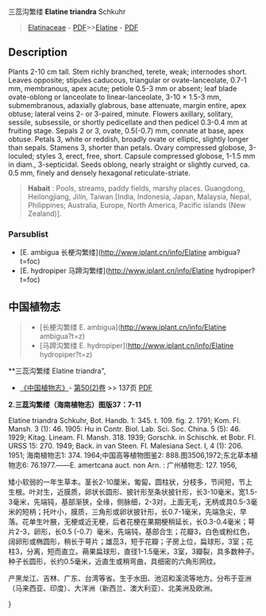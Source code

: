 三蕊沟繁缕 **Elatine triandra** Schkuhr

> [Elatinaceae](http://www.iplant.cn/info/Elatinaceae?t=foc) - [PDF](http://www.iplant.cn/foc/pdf/Elatinaceae.pdf)>>[Elatine](http://www.iplant.cn/info/Elatine?t=foc) - [PDF](http://www.iplant.cn/foc/pdf/Elatine.pdf)

## Description

Plants 2-10 cm tall. Stem richly branched, terete, weak; internodes short. Leaves opposite; stipules caducous, triangular or ovate-lanceolate, 0.7-1 mm, membranous, apex acute; petiole 0.5-3 mm or absent; leaf blade ovate-oblong or lanceolate to linear-lanceolate, 3-10 × 1.5-3 mm, submembranous, adaxially glabrous, base attenuate, margin entire, apex obtuse; lateral veins 2- or 3-paired, minute. Flowers axillary, solitary, sessile, subsessile, or shortly pedicellate and then pedicel 0.3-0.4 mm at fruiting stage. Sepals 2 or 3, ovate, 0.5(-0.7) mm, connate at base, apex obtuse. Petals 3, white or reddish, broadly ovate or elliptic, slightly longer than sepals. Stamens 3, shorter than petals. Ovary compressed globose, 3-loculed; styles 3, erect, free, short. Capsule compressed globose, 1-1.5 mm in diam., 3-septicidal. Seeds oblong, nearly straight or slightly curved, ca. 0.5 mm, finely and densely hexagonal reticulate-striate.

> **Habait** : 
> Pools, streams, paddy fields, marshy places. Guangdong, Heilongjiang, Jilin, Taiwan [India, Indonesia, Japan, Malaysia, Nepal, Philippines; Australia, Europe, North America, Pacific islands (New Zealand)].

### Parsublist

* [E.  ambigua  长梗沟繁缕](http://www.iplant.cn/info/Elatine ambigua?t=foc)
* [E.  hydropiper  马蹄沟繁缕](http://www.iplant.cn/info/Elatine hydropiper?t=foc)

## 中国植物志

> * [长梗沟繁缕  E.  ambigua](http://www.iplant.cn/info/Elatine ambigua?t=z)
> * [马蹄沟繁缕  E.  hydropiper](http://www.iplant.cn/info/Elatine hydropiper?t=z)

**三蕊沟繁缕 Elatine triandra",

* [《中国植物志》](http://www.iplant.cn/frps)- [第50(2)卷](http://www.iplant.cn/frps/vol/50(2)) >> 137页 [PDF](http://www.iplant.cn/frps/pdf/50(2)/137.PDF)

**2.三蕊沟繁缕（海南植物志）图版37：7-11**

Elatine triandra Schkuhr, Bot. Handb. 1: 345. t. 109. fig. 2. 1791; Kom. Fl. Mansh. 3 (1): 46. 1905: Hu in Contr. Biol. Lab. Sci. Soc. China. 5 (5): 46. 1929; Kitag. Lineam. Fl. Mansh. 318. 1939; Gorschk. in Schischk. et Bobr. Fl. URSS 15: 270. 1949; Back. in van Steen. Fl. Malesiana Sect. I, 4 (1): 206. 1951; 海南植物志1: 374. 1964;中国高等植物图鉴2: 888.图3506,1972;东北草本植物志6: 76.1977.——E. amertcana auct. non Arn. : 广州植物志: 127. 1956,

矮小软弱的一年生草本。茎长2-10厘米，匍匐，圆柱状，分枝多，节间短，节上生根。叶对生，近膜质，卵状长圆形、披针形至条状披针形，长3-10毫米，宽1.5-3毫米，先端钝，基部渐狭，全缘，侧脉细，2-3对，上面无毛，无柄或具0.5-3毫米的短柄；托叶小，膜质，三角形或卵状披针形，长0.7-1毫米，先端急尖，早落。花单生叶腋，无梗或近无梗，后者花梗在果期梗稍延长，长0.3-0.4毫米；萼片2-3，卵形，长0.5 (-0.7）毫米，先端钝，基部合生；花瓣3，白色或粉红色，阔卵形或椭圆形，稍长于萼片；雄蕊3，短于花瓣；子房上位，扁球形，3室；花柱3，分离，短而直立。蒴果扁球形，直径1-1.5毫米，3室，3瓣裂，具多数种子。种子长圆形，长约0.5毫米，近直生或稍弯曲，具细密的六角形网纹。

产黑龙江、吉林、广东、台湾等省。生于水田、池沼和溪流等地方。分布于亚洲（马来西亚、印度）、大洋洲（新西兰、澳大利亚）、北美洲及欧洲。

}